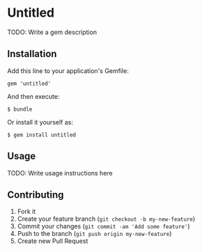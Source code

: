 # Untitled

TODO: Write a gem description

## Installation

Add this line to your application's Gemfile:

    gem 'untitled'

And then execute:

    $ bundle

Or install it yourself as:

    $ gem install untitled

## Usage

TODO: Write usage instructions here

## Contributing

1. Fork it
2. Create your feature branch (`git checkout -b my-new-feature`)
3. Commit your changes (`git commit -am 'Add some feature'`)
4. Push to the branch (`git push origin my-new-feature`)
5. Create new Pull Request
